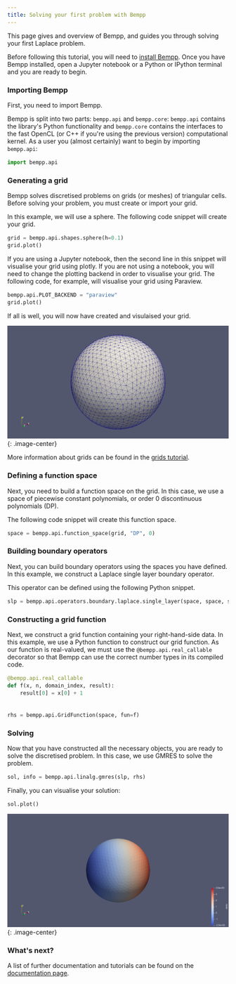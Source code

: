 ```yaml
---
title: Solving your first problem with Bempp
---
```


This page gives and overview of Bempp, and guides you through solving your first Laplace problem.

Before following this tutorial, you will need to [install Bempp](installation.md).
Once you have Bempp installed, open a Jupyter notebook or a Python or IPython terminal and you are ready to begin.

### Importing Bempp
First, you need to import Bempp.

Bempp is split into two parts: `bempp.api` and `bempp.core`:
`bempp.api` contains the library's Python functionality and `bempp.core` contains the interfaces to the fast OpenCL (or C++ if you're using the previous version) computational kernel.
As a user you (almost certainly) want to begin by importing `bempp.api`:

```python
import bempp.api
```

### Generating a grid
Bempp solves discretised problems on grids (or meshes) of triangular cells. Before solving your problem, you must create or import your grid.

In this example, we will use a sphere.
The following code snippet will create your grid.

```python
grid = bempp.api.shapes.sphere(h=0.1)
grid.plot()
```

If you are using a Jupyter notebook, then the second line in this snippet will visualise your grid using plotly.
If you are not using a notebook, you will need to change the plotting backend in order to visualise your grid.
The following code, for example, will visualise your grid using Paraview.

```python
bempp.api.PLOT_BACKEND = "paraview"
grid.plot()
```

If all is well, you will now have created and visulaised your grid.

![Your grid](/assets/img/get_started/grid.png){: .image-center}

More information about grids can be found in the [grids tutorial](grids.md).

### Defining a function space

Next, you need to build a function space on the grid.
In this case, we use a space of piecewise constant polynomials, or order 0 discontinuous polynomials (DP).

The following code snippet will create this function space.

```python
space = bempp.api.function_space(grid, "DP", 0)
```

<!-- Details of other available spaces can be found in the [spaces tutorial](spaces.md). -->

### Building boundary operators
Next, you can build boundary operators using the spaces you have defined.
In this example, we construct a Laplace single layer boundary operator.

This operator can be defined using the following Python snippet.

```python
slp = bempp.api.operators.boundary.laplace.single_layer(space, space, space)
```

<!-- More information about operators can be found in the [operators tutorial](operators.md). -->

### Constructing a grid function
Next, we construct a grid function containing your right-hand-side data.
In this example, we use a Python function to construct our grid function.
As our function is real-valued, we must use the `@bempp.api.real_callable` decorator so that Bempp can use the correct number types in its compiled code.

```python
@bempp.api.real_callable
def f(x, n, domain_index, result):
    result[0] = x[0] + 1


rhs = bempp.api.GridFunction(space, fun=f)
```

<!-- More information about creating and manipulating functions can be found in the [grid functions tutorial](grid_functions.md). -->

### Solving
Now that you have constructed all the necessary objects, you are ready to solve the discretised problem.
In this case, we use GMRES to solve the problem.

```python
sol, info = bempp.api.linalg.gmres(slp, rhs)
```

Finally, you can visualise your solution:

```python
sol.plot()
```

![Your solution](/assets/img/get_started/sol.png){: .image-center}

<!-- More details of available solvers and their use can be found in the [solving linear systems tutorial](solving.md). -->

### What's next?

A list of further documentation and tutorials can be found on the [documentation page](index.md).
